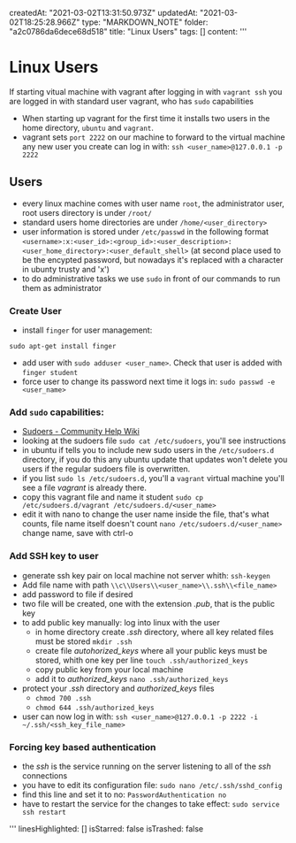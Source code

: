 createdAt: "2021-03-02T13:31:50.973Z"
updatedAt: "2021-03-02T18:25:28.966Z"
type: "MARKDOWN_NOTE"
folder: "a2c0786da6dece68d518"
title: "Linux Users"
tags: []
content: '''
  # Linux Users
  
  If starting vitual machine with vagrant after logging in with `vagrant ssh` you are logged in with standard user vagrant, who has `sudo` capabilities
  - When starting up vagrant for the first time it installs two users in the home directory, `ubuntu` and `vagrant`.
  - vagrant sets `port 2222` on our machine to forward to the virtual machine any new user you create can log in with: `ssh <user_name>@127.0.0.1 -p 2222` 
  
  ## Users
  - every linux machine comes with user name `root`, the administrator user,  root users directory is under `/root/`
  - standard users home directories are under `/home/<user_directory>`
  - user information is stored under `/etc/passwd` in the following format
  `<username>:x:<user_id>:<group_id>:<user_description>:<user_home_directory>:<user_default_shell>`
  (at second place used to be the encypted password, but nowadays it's replaced with a character in ubunty trusty and 'x')
  - to do administrative tasks we use `sudo` in front of our commands to run them as administrator
  
  ### Create User
  - install `finger` for user management:
  ```shell
  sudo apt-get install finger
  ```
  - add user with `sudo adduser <user_name>`. Check that user is added with `finger student`
  - force user to change its password next time it logs in:
  `sudo passwd -e <user_name>`
  
  
  ### Add `sudo` capabilities:
  - [Sudoers - Community Help Wiki](https://help.ubuntu.com/community/Sudoers)
  - looking at the sudoers file `sudo cat /etc/sudoers`, you'll see instructions
  - in ubuntu if tells you to include new sudo users in the `/etc/sudoers.d` directory, if you do this any ubuntu update that updates won't delete you users if the regular sudoers file is overwritten.
  - if you list  `sudo ls /etc/sudoers.d`, you'll a  `vagrant` virtual machine you'll see a file *vagrant* is already there.
  - copy  this vagrant file and name it student
  `sudo cp /etc/sudoers.d/vagrant /etc/sudoers.d/<user_name>` 
  - edit it with nano to change the user name inside the file, that's what counts, file name itself doesn't count
  `nano /etc/sudoers.d/<user_name>`
  change name, save with ctrl-o
  
  ### Add SSH key to user
  - generate ssh key pair on local machine not server whith: `ssh-keygen`
  - Add file name with path `\\c\\Users\\<user_name>\\.ssh\\<file_name>`
  - add password to file if desired
  - two file will be created, one with the extension *.pub*, that is the public key
  - to add public key manually: log into linux with the user
      - in home directory create *.ssh* directory, where all key related files must be stored
      `mkdir .ssh`
      - create file *autohorized_keys* where all your public keys must be stored, whith one key per line
      `touch .ssh/authorized_keys`
      - copy public key from your local machine
      - add it to *authorized_keys*
      `nano .ssh/authorized_keys`
  - protect your *.ssh* directory and *authorized_keys* files
      - `chmod 700 .ssh`
      - `chmod 644 .ssh/authorized_keys`
  - user can now log in with:
  `ssh <user_name>@127.0.0.1 -p 2222 -i ~/.ssh/<ssh_key_file_name>`
  
  ### Forcing key based authentication
  - the *ssh* is the service running on the server listening to all of the *ssh* connections
  - you have to edit its configuration file:
  `sudo nano /etc/.ssh/sshd_config`
  - find this line and set it to no:
  `PasswordAuthentication no`
  - have to restart the service for the changes to take effect:
  `sudo service ssh restart`
      
  
  
  
'''
linesHighlighted: []
isStarred: false
isTrashed: false
